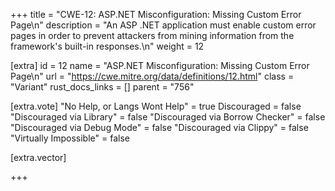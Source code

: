 +++
title = "CWE-12: ASP.NET Misconfiguration: Missing Custom Error Page\n"
description = "An ASP .NET application must enable custom error pages in order to prevent attackers from mining information from the framework's built-in responses.\n"
weight = 12

[extra]
id = 12
name = "ASP.NET Misconfiguration: Missing Custom Error Page\n"
url = "https://cwe.mitre.org/data/definitions/12.html"
class = "Variant"
rust_docs_links = []
parent = "756"

[extra.vote]
"No Help, or Langs Wont Help" = true
Discouraged = false
"Discouraged via Library" = false
"Discouraged via Borrow Checker" = false
"Discouraged via Debug Mode" = false
"Discouraged via Clippy" = false
"Virtually Impossible" = false

[extra.vector]

+++